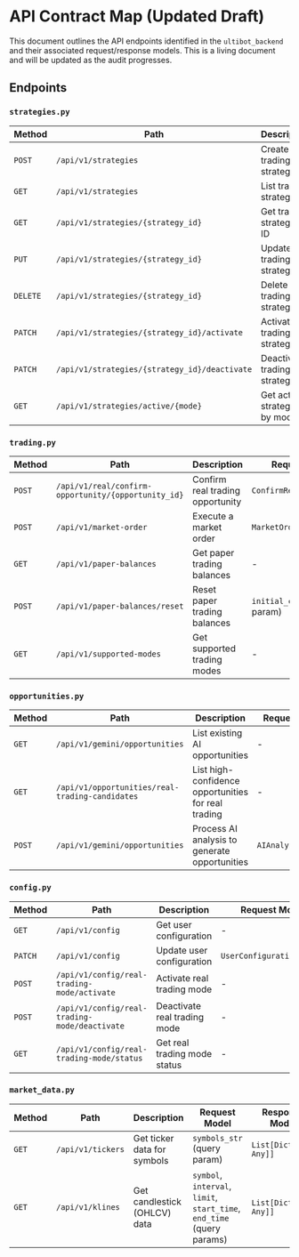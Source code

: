 # API Contract Map (Updated Draft)

This document outlines the API endpoints identified in the `ultibot_backend` and their associated request/response models. This is a living document and will be updated as the audit progresses.

## Endpoints

### `strategies.py`

| Method | Path | Description | Request Model | Response Model |
|---|---|---|---|---|
| `POST` | `/api/v1/strategies` | Create new trading strategy | `CreateTradingStrategyRequest` | `TradingStrategyResponse` |
| `GET` | `/api/v1/strategies` | List trading strategies | - | `StrategyListResponse` |
| `GET` | `/api/v1/strategies/{strategy_id}` | Get trading strategy by ID | - | `TradingStrategyResponse` |
| `PUT` | `/api/v1/strategies/{strategy_id}` | Update trading strategy | `UpdateTradingStrategyRequest` | `TradingStrategyResponse` |
| `DELETE` | `/api/v1/strategies/{strategy_id}` | Delete trading strategy | - | `204 No Content` |
| `PATCH` | `/api/v1/strategies/{strategy_id}/activate` | Activate trading strategy | `ActivateStrategyRequest` | `StrategyActivationResponse` |
| `PATCH` | `/api/v1/strategies/{strategy_id}/deactivate` | Deactivate trading strategy | `ActivateStrategyRequest` | `StrategyActivationResponse` |
| `GET` | `/api/v1/strategies/active/{mode}` | Get active strategies by mode | - | `StrategyListResponse` |

### `trading.py`

| Method | Path | Description | Request Model | Response Model |
|---|---|---|---|---|
| `POST` | `/api/v1/real/confirm-opportunity/{opportunity_id}` | Confirm real trading opportunity | `ConfirmRealTradeRequest` | `{"message": ..., "trade_details": ...}` |
| `POST` | `/api/v1/market-order` | Execute a market order | `MarketOrderRequest` | `TradeOrderDetails` |
| `GET` | `/api/v1/paper-balances` | Get paper trading balances | - | `{"user_id": ..., "trading_mode": ..., "balances": ...}` |
| `POST` | `/api/v1/paper-balances/reset` | Reset paper trading balances | `initial_capital` (query param) | `{"user_id": ..., "trading_mode": ..., "message": ..., "new_balance": ...}` |
| `GET` | `/api/v1/supported-modes` | Get supported trading modes | - | `{"supported_trading_modes": ..., "description": ...}` |

### `opportunities.py`

| Method | Path | Description | Request Model | Response Model |
|---|---|---|---|---|
| `GET` | `/api/v1/gemini/opportunities` | List existing AI opportunities | - | `List[Opportunity]` |
| `GET` | `/api/v1/opportunities/real-trading-candidates` | List high-confidence opportunities for real trading | - | `List[Opportunity]` |
| `POST` | `/api/v1/gemini/opportunities` | Process AI analysis to generate opportunities | `AIAnalysisRequest` | `AIAnalysisResponse` |

### `config.py`

| Method | Path | Description | Request Model | Response Model |
|---|---|---|---|---|
| `GET` | `/api/v1/config` | Get user configuration | - | `UserConfiguration` |
| `PATCH` | `/api/v1/config` | Update user configuration | `UserConfigurationUpdate` | `UserConfiguration` |
| `POST` | `/api/v1/config/real-trading-mode/activate` | Activate real trading mode | - | `{"message": ...}` |
| `POST` | `/api/v1/config/real-trading-mode/deactivate` | Deactivate real trading mode | - | `{"message": ...}` |
| `GET` | `/api/v1/config/real-trading-mode/status` | Get real trading mode status | - | `dict` |

### `market_data.py`

| Method | Path | Description | Request Model | Response Model |
|---|---|---|---|---|
| `GET` | `/api/v1/tickers` | Get ticker data for symbols | `symbols_str` (query param) | `List[Dict[str, Any]]` |
| `GET` | `/api/v1/klines` | Get candlestick (OHLCV) data | `symbol`, `interval`, `limit`, `start_time`, `end_time` (query params) | `List[Dict[str, Any]]` |
